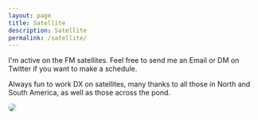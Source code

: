 ```yaml
---
layout: page
title: Satellite
description: Satellite
permalink: /satellite/
---
```

I'm active on the FM satellites. Feel free to send me an Email or DM on Twitter if you want to make a schedule.

Always fun to work DX on satellites, many thanks to all those in North and South America, as well as those across the pond.

<img src="https://s3.amazonaws.com/files.qrz.com/w/ve2hew/sats.jpg" style="border-radius:50%;">